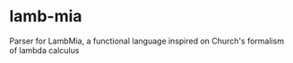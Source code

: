 # lamb-mia
Parser for LambMia, a functional language inspired on Church's formalism of lambda calculus
